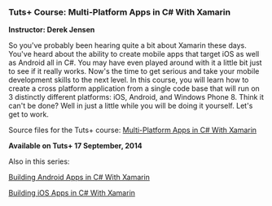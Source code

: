 ### Tuts+ Course: Multi-Platform Apps in C# With Xamarin
**Instructor: Derek Jensen**

So you've probably been hearing quite a bit about Xamarin these days. You've heard about the ability to create mobile apps that target iOS as well as Android all in C#. You may have even played around with it a little bit just to see if it really works. Now's the time to get serious and take your mobile development skills to the next level. In this course, you will learn how to create a cross platform application from a single code base that will run on 3 distinctly different platforms: iOS, Android, and Windows Phone 8. Think it can't be done?  Well in just a little while you will be doing it yourself. Let's get to work.

Source files for the Tuts+ course: [Multi-Platform Apps in C# With Xamarin](https://courses.tutsplus.com/courses/)

**Available on Tuts+ 17 September, 2014**

Also in this series:

[Building Android Apps in C# With Xamarin](https://code.tutsplus.com/courses/building-android-apps-in-c-with-xamarin)

[Building iOS Apps in C# With Xamarin](https://code.tutsplus.com/courses/building-ios-apps-in-c-with-xamarin)